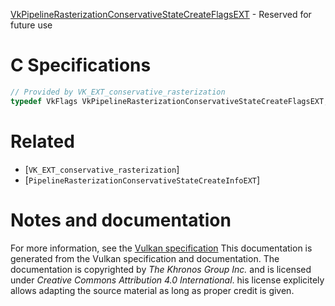 [VkPipelineRasterizationConservativeStateCreateFlagsEXT](https://www.khronos.org/registry/vulkan/specs/1.3-extensions/man/html/VkPipelineRasterizationConservativeStateCreateFlagsEXT.html) - Reserved for future use

# C Specifications
```c
// Provided by VK_EXT_conservative_rasterization
typedef VkFlags VkPipelineRasterizationConservativeStateCreateFlagsEXT;
```

# Related
- [`VK_EXT_conservative_rasterization`]
- [`PipelineRasterizationConservativeStateCreateInfoEXT`]

# Notes and documentation
For more information, see the [Vulkan specification](https://www.khronos.org/registry/vulkan/specs/1.3-extensions/html/vkspec.html)
This documentation is generated from the Vulkan specification and documentation.
The documentation is copyrighted by *The Khronos Group Inc.* and is licensed under *Creative Commons Attribution 4.0 International*.
his license explicitely allows adapting the source material as long as proper credit is given.
        